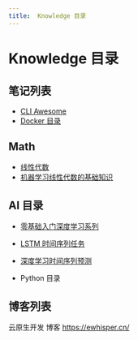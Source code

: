 ```yaml
---
title:  Knowledge 目录
---
```


<!-- markdownlint-disable MD025 -->

# Knowledge 目录

## 笔记列表

- [CLI Awesome](./tool/awesome-cli.md)
- [Docker 目录](Devops/Docker/Learn/README.md#Table%20of%20contents)

## Math

- [线性代数](Math/线性代数/00.md)
- [机器学习线性代数的基础知识](Math/LinearAlgebra/basic_for_ml/README.md)

## AI 目录

- [零基础入门深度学习系列](AI/零基础入门深度学习系列/01.零基础入门深度学习.md)
- [LSTM 时间序列任务](AI/LSTM%20时间序列任务/README.md)
- [深度学习时间序列预测](AI/深度学习时间序列预测/README.md)

- Python 目录

## 博客列表

云原生开发 博客 <https://ewhisper.cn/>
